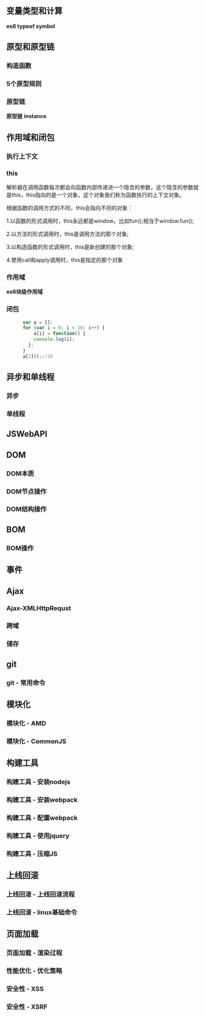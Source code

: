 
## 变量类型和计算
**es6 typeof symbol**


## 原型和原型链
### 构造函数
### 5个原型规则
### 原型链
**原型链**
**instance**



## 作用域和闭包
### 执行上下文
### this

解析器在调用函数每次都会向函数内部传递进一个隐含的参数，这个隐含的参数就是this，this指向的是一个对象，这个对象我们称为函数执行的上下文对象。

根据函数的调用方式的不同，this会指向不同的对象：

1.以函数的形式调用时，this永远都是window。比如fun();相当于window.fun();

2.以方法的形式调用时，this是调用方法的那个对象;

3.以构造函数的形式调用时，this是新创建的那个对象;

4.使用call和apply调用时，this是指定的那个对象



### 作用域
**es6块级作用域**
### 闭包
```javascript
      var a = [];
      for (var i = 0; i < 10; i++) {
          a[i] = function() {
          console.log(i);
        };
      }
      a[2]();//10
```

## 异步和单线程
### 异步
### 单线程



## JSWebAPI



## DOM
### DOM本质
### DOM节点操作
### DOM结构操作

## BOM
### BOM操作


## 事件


## Ajax
### Ajax-XMLHttpRequst
### 跨域
### 储存


## git
### git - 常用命令



## 模块化
### 模块化 - AMD
### 模块化 - CommonJS



## 构建工具
### 构建工具 - 安装nodejs
### 构建工具 - 安装webpack
### 构建工具 - 配置webpack
### 构建工具 - 使用jquery
### 构建工具 - 压缩JS



## 上线回滚
### 上线回滚 - 上线回滚流程
### 上线回滚 - linux基础命令



## 页面加载
### 页面加载 - 渲染过程
### 性能优化 - 优化策略
### 安全性 - XSS
### 安全性 - XSRF
